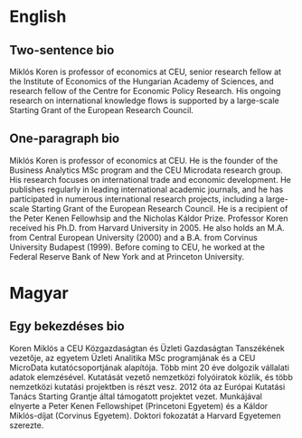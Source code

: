 # English
## Two-sentence bio
Miklós Koren is professor of economics at CEU, senior research fellow at the Institute of Economics of the Hungarian Academy of Sciences, and research fellow of the Centre for Economic Policy Research. His ongoing research on international knowledge flows is supported by a large-scale Starting Grant of the European Research Council. 

## One-paragraph bio
Miklós Koren is professor of economics at CEU. He is the founder of the Business Analytics MSc program and the CEU Microdata research group. His research focuses on international trade and economic development. He publishes regularly in leading international academic journals, and he has participated in numerous international research projects, including a large-scale Starting Grant of the European Research Council. He is a recipient of the Peter Kenen Fellowhsip and the Nicholas Káldor Prize. Professor Koren received his Ph.D. from Harvard University in 2005. He also holds an M.A. from Central European University (2000) and a B.A. from Corvinus University Budapest (1999). Before coming to CEU, he worked at the Federal Reserve Bank of New York and at Princeton University.

# Magyar
## Egy bekezdéses bio
Koren Miklós a CEU Közgazdaságtan és Üzleti Gazdaságtan Tanszékének vezetője, az egyetem Üzleti Analitika MSc programjának és a CEU MicroData kutatócsoportjának alapítója. Több mint 20 éve dolgozik vállalati adatok elemzésével. Kutatását vezető nemzetközi folyóiratok közlik, és több nemzetközi kutatási projektben is részt vesz. 2012 óta az Európai Kutatási Tanács Starting Grantje által támogatott projektet vezet. Munkájával elnyerte a Peter Kenen Fellowshipet (Princetoni Egyetem) és a Káldor Miklós-díjat (Corvinus Egyetem). Doktori fokozatát a Harvard Egyetemen szerezte.
